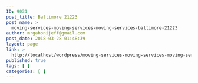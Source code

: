 ```yaml
---
ID: 9031
post_title: Baltimore 21223
post_name: >
  moving-services-moving-services-moving-services-baltimore-21223
author: mrgabonijeff@gmail.com
post_date: 2018-03-28 01:48:39
layout: page
link: >
  http://localhost/wordpress/moving-services-moving-services-moving-services-baltimore-21223/
published: true
tags: [ ]
categories: [ ]
---
```

